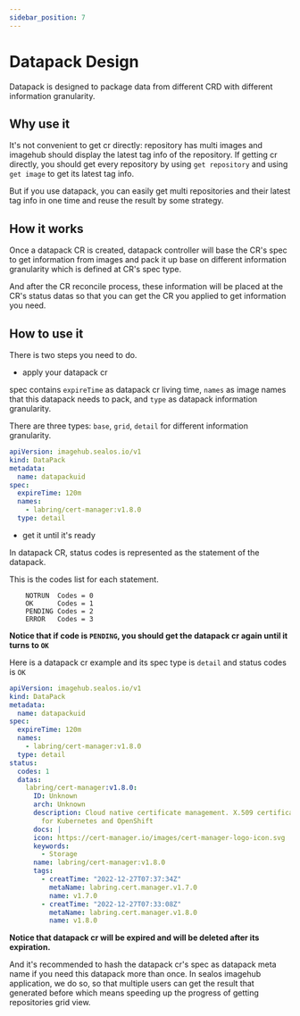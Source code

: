 ```yaml
---
sidebar_position: 7
---
```


# Datapack Design

Datapack is designed to package data from different CRD with different information granularity.

## Why use it

It's not convenient to get cr directly: repository has multi images and imagehub should display the latest tag info of
the repository. If getting cr directly, you should get every repository by using `get repository` and using `get image`
to get its latest tag info.

But if you use datapack, you can easily get multi repositories and their latest tag info in one time and reuse the
result by some strategy.

## How it works

Once a datapack CR is created, datapack controller will base the CR's spec to get information from images and pack it up
base on different information granularity which is defined at CR's spec type.

And after the CR reconcile process, these information will be placed at the CR's status datas so that you can get the CR
you applied to get information you need.

## How to use it

There is two steps you need to do.

- apply your datapack cr

spec contains `expireTime` as datapack cr living time, `names` as image names that this datapack needs to pack,
and `type` as datapack information granularity.

There are three types: `base`, `grid`, `detail` for different information granularity.

```yaml
apiVersion: imagehub.sealos.io/v1
kind: DataPack
metadata:
  name: datapackuid
spec:
  expireTime: 120m
  names:
    - labring/cert-manager:v1.8.0
  type: detail
```

- get it until it's ready

In datapack CR, status codes is represented as the statement of the datapack.

This is the codes list for each statement.

```
	NOTRUN  Codes = 0
	OK      Codes = 1
	PENDING Codes = 2
	ERROR   Codes = 3
```

**Notice that if code is `PENDING`, you should get the datapack cr again until it turns to `OK`**

Here is a datapack cr example and its spec type is `detail` and status codes is `OK`

```yaml
apiVersion: imagehub.sealos.io/v1
kind: DataPack
metadata:
  name: datapackuid
spec:
  expireTime: 120m
  names:
    - labring/cert-manager:v1.8.0
  type: detail
status:
  codes: 1
  datas:
    labring/cert-manager:v1.8.0:
      ID: Unknown
      arch: Unknown
      description: Cloud native certificate management. X.509 certificate management
        for Kubernetes and OpenShift
      docs: |
      icon: https://cert-manager.io/images/cert-manager-logo-icon.svg
      keywords:
        - Storage
      name: labring/cert-manager:v1.8.0
      tags:
        - creatTime: "2022-12-27T07:37:34Z"
          metaName: labring.cert.manager.v1.7.0
          name: v1.7.0
        - creatTime: "2022-12-27T07:33:08Z"
          metaName: labring.cert.manager.v1.8.0
          name: v1.8.0
```

**Notice that datapack cr will be expired and will be deleted after its expiration.**

And it's recommended to hash the datapack cr's spec as datapack meta name if you need this datapack more than once. In
sealos imagehub application, we do so, so that multiple users can get the result that generated before which means
speeding up the progress of getting repositories grid view.